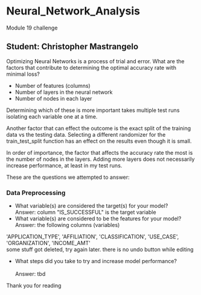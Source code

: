 # Neural_Network_Analysis
Module 19 challenge

## Student: Christopher Mastrangelo

Optimizing Neural Networks is a process of trial and error.
What are the factors that contribute to determining the optimal accuracy rate with minimal loss? 
- Number of features (columns)
- Number of layers in the neural network
- Number of nodes in each layer

Determining which of these is more important takes multiple test runs isolating each variable one at a time.

Another factor that can effect the outcome is the exact split of the training data vs the testing data.
Selecting a different randomizer for the train_test_split function has an effect on the results even though it is small. 

In order of importance, the factor that affects the accuracy rate the most is the number of nodes in the layers.
Adding more layers does not necessarily increase performance, at least in my test runs.

These are the questions we attempted to answer: 

### Data Preprocessing
 - What variable(s) are considered the target(s) for your model? <br>Answer: column "IS_SUCCESSFUL" is the target variable
 - What variable(s) are considered to be the features for your model?  <br>Answer: the following columns (variables) 

'APPLICATION_TYPE',
 'AFFILIATION',
 'CLASSIFICATION',
 'USE_CASE',
 'ORGANIZATION',
 'INCOME_AMT'
 <br>some stuff got deleted, try again later. there is no undo button while editing
 
 - What steps did you take to try and increase model performance?  
    <br>Answer: tbd

Thank you for reading
